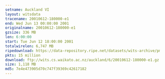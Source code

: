 ```yaml
---
setname: Auckland VI
layout: witsdata
tracename: 20010612-180000-e1
end: Wed Jun 13 00:00:00 2001
originalname: 20010612-180000-e1
gzsize: 336 MB
len: 6:00:00
start: Tue Jun 12 18:00:00 2001
totalwirelen: 6,747 MB
ripedownload: https://data-repository.ripe.net/datasets/wits-archive/pma/long/auck/6//20010612-180000-e1.gz
pkts: 15 million
download: ftp://wits.cs.waikato.ac.nz/auckland/6/20010612-180000-e1.gz
size: 1,118 MB
md5: 7e4e473905d70c747f39369c42617182
---
```

